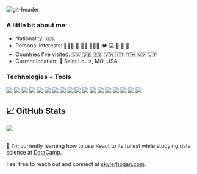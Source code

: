 ![git-header](https://user-images.githubusercontent.com/79928899/125007927-052b4400-e027-11eb-80e4-74c2a1fd2ed0.jpg)

### A little bit about me:


- Nationality: 🇺🇸
- Personal interests: 🧘🏻‍♂️ 🛫 💪🏽 🏄🏻‍♂️ 🏕 💻 🎸 🏈 🌱
- Countries I've visited: 🇨🇦 🇩🇪 🇪🇸 🇻🇳 🇮🇹 🇹🇭 🇲🇽 🇯🇵
- Current location: 📍 Saint Louis, MO, USA

### Technologies + Tools

![](https://img.shields.io/badge/OS-MacOS-informational?style=flat&logo=apple&logoColor=white&color=e17665)
![](https://img.shields.io/badge/Editor-IntelliJ_IDEA-informational?style=flat&logo=intellij-idea&logoColor=white&color=e17665)
![](https://img.shields.io/badge/Editor-Visual_Studio_Code-informational?style=flat&logo=visualstudiocode&logoColor=white&color=e17665)
![](https://img.shields.io/badge/Code-JavaScript-informational?style=flat&logo=javascript&logoColor=white&color=e17665)
![](https://img.shields.io/badge/Code-TypeScript-informational?style=flat&logo=typescript&logoColor=white&color=e17665)
![](https://img.shields.io/badge/Code-Java-informational?style=flat&logo=java&logoColor=white&color=e17665)
![](https://img.shields.io/badge/Code-Sass-informational?style=flat&logo=sass&logoColor=white&color=e17665)
![](https://img.shields.io/badge/Code-Python-informational?style=flat&logo=python&logoColor=white&color=e17665)
![](https://img.shields.io/badge/Code-React-informational?style=flat&logo=react&logoColor=white&color=e17665)
![](https://img.shields.io/badge/Code-Angular-informational?style=flat&logo=angular&logoColor=white&color=e17665)
![](https://img.shields.io/badge/Code-Spring-informational?style=flat&logo=spring&logoColor=white&color=e17665)
![](https://img.shields.io/badge/Code-Thymeleaf-informational?style=flat&logo=thymeleaf&logoColor=white&color=e17665)
![](https://img.shields.io/badge/Tools-MySQL-informational?style=flat&logo=mysql&logoColor=white&color=e17665)
![](https://img.shields.io/badge/Tools-Bootstrap-informational?style=flat&logo=bootstrap&logoColor=white&color=e17665)
![](https://img.shields.io/badge/Tools-Bulma-informational?style=flat&logo=bulma&logoColor=white&color=e17665)
![](https://img.shields.io/badge/Tools-AdobeCC-informational?style=flat&logo=adobe&logoColor=white&color=e17665)
![](https://img.shields.io/badge/Cloud-Heroku-informational?style=flat&logo=heroku&logoColor=white&color=e17665)
![](https://img.shields.io/badge/Cloud-Firebase-informational?style=flat&logo=firebase&logoColor=white&color=e17665)

## &#x1f4c8; GitHub Stats

<a href="https://github.com/skylerhogan/skylerhogan">
  <img align="center" src="https://github-readme-stats.vercel.app/api/top-langs/?username=skylerhogan&hide=html,css,tex&title_color=ffffff&text_color=c9cacc&icon_color=2bbc8a&bg_color=1d1f21&langs_count=3" />
</a>
<!-- <a href="https://github.com/skylerhogan/skylerhogan">
  <img align="center" src="https://github-readme-stats.vercel.app/api?username=skylerhogan&show_icons=true&line_height=27&count_private=true&title_color=ffffff&text_color=c9cacc&icon_color=2bbc8a&bg_color=1d1f21" alt="Skyler's GitHub Stats" />
</a> -->

##

🔭 I’m currently learning how to use React to its fullest while studying data science at [DataCamp](https://www.datacamp.com).

Feel free to reach out and connect at [skylerhogan.com](http://www.skylerhogan.com/).
